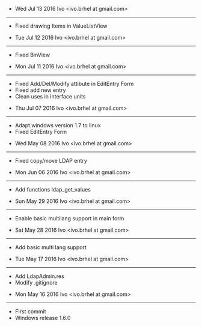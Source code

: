* Wed Jul 13 2016 Ivo <ivo.brhel at gmail.com>
---------------------
+ Fixed drawing Items in ValueListView


* Tue Jul 12 2016 Ivo <ivo.brhel at gmail.com>
---------------------
+ Fixed BinView


* Mon Jul 11 2016 Ivo <ivo.brhel at gmail.com>
---------------------
+ Fixed Add/Del/Modify attibute in EditEntry Form
+ Fixed add new entry
+ Clean uses in interface units

* Thu Jul 07 2016 Ivo <ivo.brhel at gmail.com>
---------------------
+ Adapt windows version 1.7 to linux
+ Fixed EditEntry Form


* Wed May 08 2016 Ivo <ivo.brhel at gmail.com> 
---------------------
+ Fixed copy/move LDAP entry


* Mon Jun 06 2016 Ivo <ivo.brhel at gmail.com> 
---------------------
+ Add functions ldap_get_values


* Sun May 29 2016 Ivo <ivo.brhel at gmail.com> 
---------------------
+ Enable basic multilang support in main form


* Sat May 28 2016 Ivo <ivo.brhel at gmail.com> 
---------------------
+ Add basic multi lang support


* Tue May 17 2016 Ivo <ivo.brhel at gmail.com> 
---------------------
+ Add LdapAdmin.res
+ Modify .gitignore


* Mon May 16 2016 Ivo <ivo.brhel at gmail.com> 
---------------------
+ First commit 
+ Windows release 1.6.0
